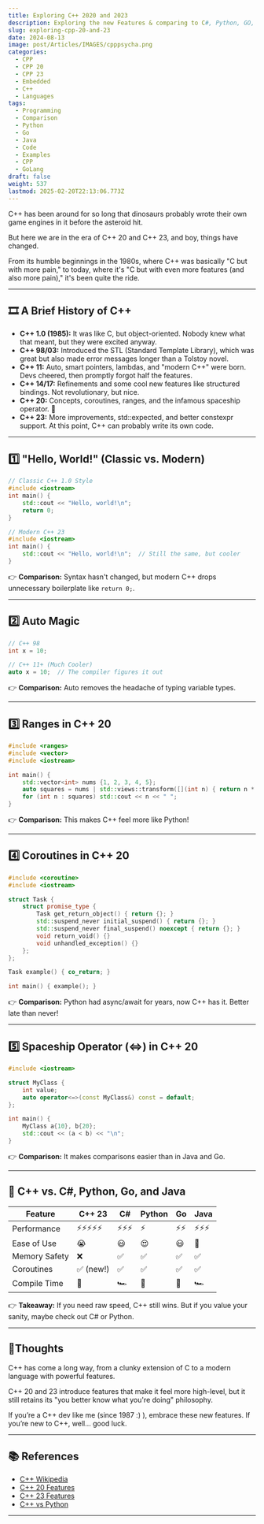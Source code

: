 ```yaml
---
title: Exploring C++ 2020 and 2023
description: Exploring the new Features & comparing to C#, Python, GO, and Java
slug: exploring-cpp-20-and-23
date: 2024-08-13
image: post/Articles/IMAGES/cpppsycha.png
categories:
  - CPP
  - CPP 20
  - CPP 23
  - Embedded
  - C++
  - Languages
tags:
  - Programming
  - Comparison
  - Python
  - Go
  - Java
  - Code
  - Examples
  - CPP
  - GoLang
draft: false
weight: 537
lastmod: 2025-02-20T22:13:06.773Z
---
```

C++ has been around for so long that dinosaurs probably wrote their own game engines in it before the asteroid hit.

But here we are in the era of C++ 20 and C++ 23, and boy, things have changed.

From its humble beginnings in the 1980s, where C++ was basically "C but with more pain," to today, where it's "C but with even more features (and also more pain)," it's been quite the ride.

***

## 🎞️ A Brief History of C++

* **C++ 1.0 (1985):** It was like C, but object-oriented. Nobody knew what that meant, but they were excited anyway.
* **C++ 98/03:** Introduced the STL (Standard Template Library), which was great but also made error messages longer than a Tolstoy novel.
* **C++ 11:** Auto, smart pointers, lambdas, and "modern C++" were born. Devs cheered, then promptly forgot half the features.
* **C++ 14/17:** Refinements and some cool new features like structured bindings. Not revolutionary, but nice.
* **C++ 20:** Concepts, coroutines, ranges, and the infamous spaceship operator. 🚀
* **C++ 23:** More improvements, std::expected, and better constexpr support. At this point, C++ can probably write its own code.

***

## 1️⃣ "Hello, World!" (Classic vs. Modern)

```cpp
// Classic C++ 1.0 Style
#include <iostream>
int main() {
    std::cout << "Hello, world!\n";
    return 0;
}
```

```cpp
// Modern C++ 23
#include <iostream>
int main() {
    std::cout << "Hello, world!\n";  // Still the same, but cooler
}
```

👉 **Comparison:** Syntax hasn't changed, but modern C++ drops unnecessary boilerplate like `return 0;`.

***

## 2️⃣ Auto Magic

```cpp
// C++ 98
int x = 10;
```

```cpp
// C++ 11+ (Much Cooler)
auto x = 10;  // The compiler figures it out
```

👉 **Comparison:** Auto removes the headache of typing variable types.

***

## 3️⃣ Ranges in C++ 20

```cpp
#include <ranges>
#include <vector>
#include <iostream>

int main() {
    std::vector<int> nums {1, 2, 3, 4, 5};
    auto squares = nums | std::views::transform([](int n) { return n * n; });
    for (int n : squares) std::cout << n << " ";
}
```

👉 **Comparison:** This makes C++ feel more like Python!

***

## 4️⃣ Coroutines in C++ 20

```cpp
#include <coroutine>
#include <iostream>

struct Task {
    struct promise_type {
        Task get_return_object() { return {}; }
        std::suspend_never initial_suspend() { return {}; }
        std::suspend_never final_suspend() noexcept { return {}; }
        void return_void() {}
        void unhandled_exception() {}
    };
};

Task example() { co_return; }

int main() { example(); }
```

👉 **Comparison:** Python had async/await for years, now C++ has it. Better late than never!

***

## 5️⃣ Spaceship Operator (<=>) in C++ 20

```cpp
#include <iostream>

struct MyClass {
    int value;
    auto operator<=>(const MyClass&) const = default;
};

int main() {
    MyClass a{10}, b{20};
    std::cout << (a < b) << "\n";
}
```

👉 **Comparison:** It makes comparisons easier than in Java and Go.

***

## 🥊 C++ vs. C#, Python, Go, and Java

| Feature       | C++ 23   | C#  | Python | Go | Java |
| ------------- | -------- | --- | ------ | -- | ---- |
| Performance   | ⚡⚡⚡⚡⚡    | ⚡⚡⚡ | ⚡      | ⚡⚡ | ⚡⚡⚡  |
| Ease of Use   | 😭       | 😃  | 😍     | 😃 | 🙂   |
| Memory Safety | ❌        | ✅   | ✅      | ✅  | ✅    |
| Coroutines    | ✅ (new!) | ✅   | ✅      | ✅  | ✅    |
| Compile Time  | 🐢       | 🏎️ | 🚀     | 🚀 | 🏎️  |

👉 **Takeaway:** If you need raw speed, C++ still wins. But if you value your sanity, maybe check out C# or Python.

***

## 🏁Thoughts

C++ has come a long way, from a clunky extension of C to a modern language with powerful features.

C++ 20 and 23 introduce features that make it feel more high-level, but it still retains its "you better know what you're doing" philosophy.

If you’re a C++ dev like me (since 1987 :) ), embrace these new features. If you’re new to C++, well… good luck.

***

<!-- 
## 📌 Key Takeaways

| Key Idea | Summary |
|----------|---------|
| C++ has evolved | From C++ 1.0 to 23, things have improved drastically. |
| Modern features | Ranges, coroutines, and spaceship operators make life easier. |
| C++ vs. Other Languages | C++ is fast but complex; C# is friendly, Python is simple, Go is efficient, Java is robust. |

---
-->

## 📚 References

* [C++ Wikipedia](https://en.wikipedia.org/wiki/C%2B%2B)
* [C++ 20 Features](https://en.cppreference.com/w/cpp/20)
* [C++ 23 Features](https://en.cppreference.com/w/cpp/23)
* [C++ vs Python](https://realpython.com/python-vs-cpp/)

***
